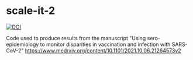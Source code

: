 # scale-it-2


[![DOI](https://zenodo.org/badge/393196889.svg)](https://zenodo.org/badge/latestdoi/393196889)


Code used to produce results from  the manuscript "Using sero-epidemiology to monitor disparities in vaccination and infection with SARS-CoV-2" 
https://www.medrxiv.org/content/10.1101/2021.10.06.21264573v2
